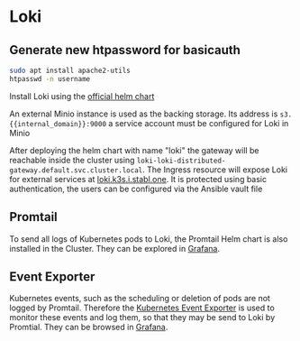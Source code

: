 # Loki

## Generate new htpassword for basicauth

```bash
sudo apt install apache2-utils
htpasswd -n username
```


Install Loki using the [official helm chart](https://github.com/grafana/helm-charts/tree/main/charts/loki-distributed)

An external Minio instance is used as the backing storage. Its address is `s3.{{internal_domain}}:9000` a service account must be configured for Loki in Minio

After deploying the helm chart with name "loki" the gateway will be reachable inside the cluster using `loki-loki-distributed-gateway.default.svc.cluster.local`. The Ingress resource will expose Loki for external services at [loki.k3s.i.stabl.one](https://loki.k3s.i.stabl.one). It is protected using basic authentication, the users can be configured via the Ansible vault file

## Promtail

To send all logs of Kubernetes pods to Loki, the Promtail Helm chart is also installed in the Cluster. They can be explored in [Grafana](https://grafana.k3s.i.stabl.one/explore?orgId=1&left=%7B%22datasource%22:%22Loki%22,%22queries%22:%5B%7B%22refId%22:%22A%22,%22expr%22:%22%7Bhost%3D%5C%22k3s.i.stabl.one%5C%22%7D%22%7D%5D,%22range%22:%7B%22from%22:%22now-1h%22,%22to%22:%22now%22%7D%7D).

## Event Exporter

Kubernetes events, such as the scheduling or deletion of pods are not logged by Promtail. Therefore the [Kubernetes Event Exporter](https://github.com/opsgenie/kubernetes-event-exporter) is used to monitor these events and log them, so that they may be send to Loki by Promtial. They can be browsed in [Grafana](https://grafana.k3s.i.stabl.one/explore?orgId=1&left=%7B%22datasource%22:%22Loki%22,%22queries%22:%5B%7B%22refId%22:%22A%22,%22expr%22:%22%7Bapp%3D%5C%22event-exporter%5C%22%7D%22%7D%5D,%22range%22:%7B%22from%22:%22now-1h%22,%22to%22:%22now%22%7D%7D).
